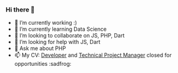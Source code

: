 ### Hi there 👋

- 🔭 I’m currently working :)
- 🌱 I’m currently learning Data Science
- 👯 I’m looking to collaborate on JS, PHP, Dart
- 🤔 I’m looking for help with JS, Dart
- 💬 Ask me about PHP
- 📫 My CV: [Developer](https://github.com/dagolub/cv/blob/master/Dmitriy_Golub_Pyton_Developer.pdf) and [Technical Project Manager](https://github.com/dagolub/cv/blob/master/Dmitriy_Golub_Senior_Technical_Project_Manager.pdf) closed for opportunities :sadfrog:
